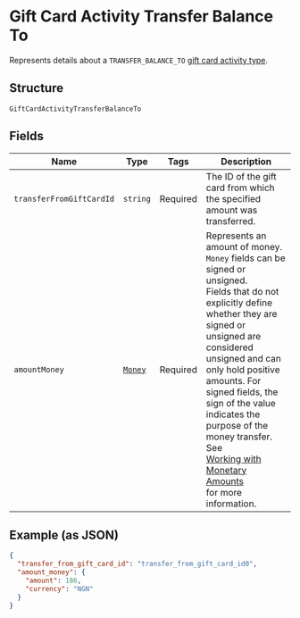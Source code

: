 
# Gift Card Activity Transfer Balance To

Represents details about a `TRANSFER_BALANCE_TO` [gift card activity type](../../doc/models/gift-card-activity-type.md).

## Structure

`GiftCardActivityTransferBalanceTo`

## Fields

| Name | Type | Tags | Description |
|  --- | --- | --- | --- |
| `transferFromGiftCardId` | `string` | Required | The ID of the gift card from which the specified amount was transferred. |
| `amountMoney` | [`Money`](../../doc/models/money.md) | Required | Represents an amount of money. `Money` fields can be signed or unsigned.<br>Fields that do not explicitly define whether they are signed or unsigned are<br>considered unsigned and can only hold positive amounts. For signed fields, the<br>sign of the value indicates the purpose of the money transfer. See<br>[Working with Monetary Amounts](https://developer.squareup.com/docs/build-basics/working-with-monetary-amounts)<br>for more information. |

## Example (as JSON)

```json
{
  "transfer_from_gift_card_id": "transfer_from_gift_card_id0",
  "amount_money": {
    "amount": 186,
    "currency": "NGN"
  }
}
```

